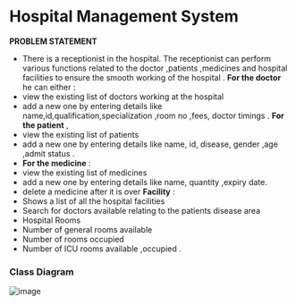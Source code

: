 # Hospital Management System

**PROBLEM STATEMENT**
- There is a receptionist in the hospital. The receptionist can perform various functions related to the doctor ,patients ,medicines and hospital facilities to ensure the  smooth working of the hospital . 
**For the doctor** he can either :
- view the existing list of doctors working at the hospital 
- add a new one by entering details like name,id,qualification,specialization ,room no ,fees, doctor timings .
**For the patient** ,
- view the existing list of patients 
- add a new one by entering details like name, id, disease, gender ,age ,admit status .
- **For the medicine** :
- view the existing list of medicines 
- add a new one by entering details like name, quantity ,expiry date.
- delete a medicine after it is over 
**Facility** :
- Shows a list of all the hospital facilities 
- Search for doctors available relating to the patients disease area
- Hospital Rooms 
- Number of general rooms available 
- Number of rooms occupied 
- Number of ICU rooms available ,occupied .
	
### Class Diagram 
![image](https://user-images.githubusercontent.com/79561540/139829563-feb45b2a-21ed-4882-83ce-616b0a6edaf4.png)
